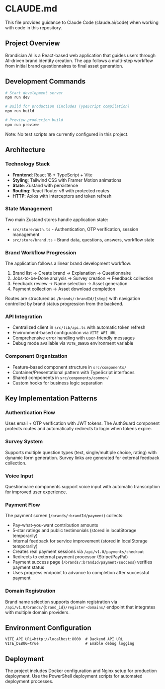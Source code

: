 # CLAUDE.md

This file provides guidance to Claude Code (claude.ai/code) when working with code in this repository.

## Project Overview

Brandician AI is a React-based web application that guides users through AI-driven brand identity creation. The app follows a multi-step workflow from initial brand questionnaires to final asset generation.

## Development Commands

```bash
# Start development server
npm run dev

# Build for production (includes TypeScript compilation)
npm run build

# Preview production build
npm run preview
```

Note: No test scripts are currently configured in this project.

## Architecture

### Technology Stack
- **Frontend**: React 18 + TypeScript + Vite
- **Styling**: Tailwind CSS with Framer Motion animations
- **State**: Zustand with persistence
- **Routing**: React Router v6 with protected routes
- **HTTP**: Axios with interceptors and token refresh

### State Management
Two main Zustand stores handle application state:
- `src/store/auth.ts` - Authentication, OTP verification, session management
- `src/store/brand.ts` - Brand data, questions, answers, workflow state

### Brand Workflow Progression
The application follows a linear brand development workflow:
1. Brand list → Create brand → Explanation → Questionnaire
2. Jobs-to-be-Done analysis → Survey creation → Feedback collection
3. Feedback review → Name selection → Asset generation
4. Payment collection → Asset download completion

Routes are structured as `/brands/:brandId/[step]` with navigation controlled by brand status progression from the backend.

### API Integration
- Centralized client in `src/lib/api.ts` with automatic token refresh
- Environment-based configuration via `VITE_API_URL`
- Comprehensive error handling with user-friendly messages
- Debug mode available via `VITE_DEBUG` environment variable

### Component Organization
- Feature-based component structure in `src/components/`
- Container/Presentational pattern with TypeScript interfaces
- Shared components in `src/components/common/`
- Custom hooks for business logic separation

## Key Implementation Patterns

### Authentication Flow
Uses email + OTP verification with JWT tokens. The AuthGuard component protects routes and automatically redirects to login when tokens expire.

### Survey System
Supports multiple question types (text, single/multiple choice, rating) with dynamic form generation. Survey links are generated for external feedback collection.

### Voice Input
Questionnaire components support voice input with automatic transcription for improved user experience.

### Payment Flow
The payment screen (`/brands/:brandId/payment`) collects:
- Pay-what-you-want contribution amounts  
- 5-star ratings and public testimonials (stored in localStorage temporarily)
- Internal feedback for service improvement (stored in localStorage temporarily)
- Creates real payment sessions via `/api/v1.0/payments/checkout`
- Redirects to external payment processor (Stripe/PayPal)
- Payment success page (`/brands/:brandId/payment/success`) verifies payment status
- Uses progress endpoint to advance to completion after successful payment

### Domain Registration
Brand name selection supports domain registration via `/api/v1.0/brands/{brand_id}/register-domains/` endpoint that integrates with multiple domain providers.

## Environment Configuration

```env
VITE_API_URL=http://localhost:8000  # Backend API URL
VITE_DEBUG=true                     # Enable debug logging
```

## Deployment

The project includes Docker configuration and Nginx setup for production deployment. Use the PowerShell deployment scripts for automated deployment processes.